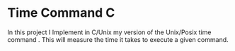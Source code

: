 # Time Command C
 In this project I Implement in C/Unix my version of the Unix/Posix time command . This will measure the time it takes to execute a given command.
